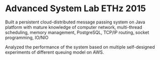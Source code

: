 
# Advanced System Lab ETHz 2015

Built a persistent cloud-distributed message passing system on Java platform with mature knowledge of computer network, multi-thread scheduling, memory management, PostgreSQL, TCP/IP routing, socket programming, IO/NIO 

Analyzed the performance of the system based on multiple self-designed experiments of different queuing model on AWS.
